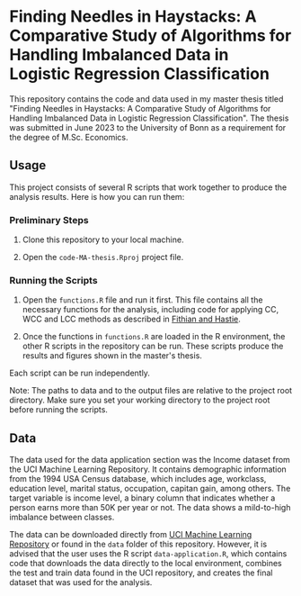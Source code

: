 # Finding Needles in Haystacks: A Comparative Study of Algorithms for Handling Imbalanced Data in Logistic Regression Classification

This repository contains the code and data used in my master thesis titled "Finding Needles in Haystacks: A Comparative Study of Algorithms for Handling Imbalanced Data in Logistic Regression Classification". The thesis was submitted in June 2023 to the University of Bonn as a requirement for the degree of M.Sc. Economics.

## Usage

This project consists of several R scripts that work together to produce the analysis results. Here is how you can run them:

### Preliminary Steps

1. Clone this repository to your local machine.

2. Open the `code-MA-thesis.Rproj` project file.

### Running the Scripts
1. Open the `functions.R` file and run it first. This file contains all the necessary functions for the analysis, including code for applying CC, WCC and LCC methods as described in [Fithian and Hastie](https://www.jstor.org/stable/43556341).

2. Once the functions in `functions.R` are loaded in the R environment, the other R scripts in the repository can be run. These scripts produce the results and figures shown in the master's thesis.

Each script can be run independently. 

Note: The paths to data and to the output files are relative to the project root directory. Make sure you set your working directory to the project root before running the scripts.


## Data

The data used for the data application section was the Income dataset from the UCI Machine Learning Repository. It contains demographic information from the 1994 USA Census database, which includes age, workclass, education level, marital status, occupation, capitan gain, among others. The target variable is income level, a binary column that indicates whether a person earns more than 50K per year or not. The data shows a mild-to-high imbalance between classes.

The data can be downloaded directly from [UCI Machine Learning Repository](https://archive.ics.uci.edu/ml/datasets/Adult) or found in the `data` folder of this repository. However, it is advised that the user uses the R script `data-application.R`, which contains code that downloads the data directly to the local environment, combines the test and train data found in the UCI repository, and creates the final dataset that was used for the analysis.


